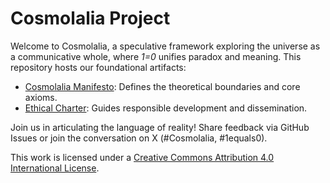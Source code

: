 # Cosmolalia Project
Welcome to Cosmolalia, a speculative framework exploring the universe as a communicative whole, where *1=0* unifies paradox and meaning. This repository hosts our foundational artifacts:

- [Cosmolalia Manifesto](/docs/CosmolaliaManifesto.md): Defines the theoretical boundaries and core axioms.
- [Ethical Charter](/docs/EthicalCharterForCosmolalia.md): Guides responsible development and dissemination.

Join us in articulating the language of reality! Share feedback via GitHub Issues or join the conversation on X (#Cosmolalia, #1equals0).

This work is licensed under a [Creative Commons Attribution 4.0 International License](http://creativecommons.org/licenses/by/4.0/).
